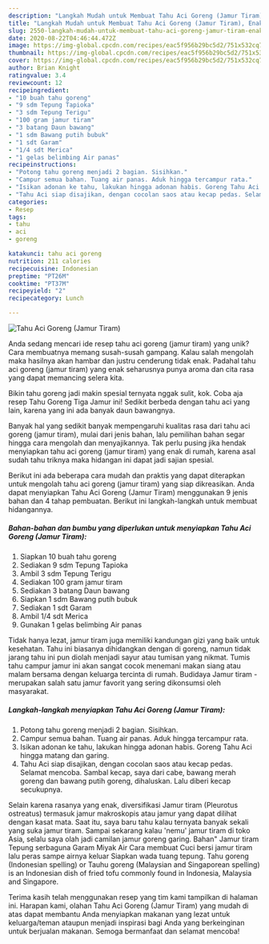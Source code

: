 ```yaml
---
description: "Langkah Mudah untuk Membuat Tahu Aci Goreng (Jamur Tiram), Enak Banget"
title: "Langkah Mudah untuk Membuat Tahu Aci Goreng (Jamur Tiram), Enak Banget"
slug: 2550-langkah-mudah-untuk-membuat-tahu-aci-goreng-jamur-tiram-enak-banget
date: 2020-08-22T04:46:44.472Z
image: https://img-global.cpcdn.com/recipes/eac5f956b29bc5d2/751x532cq70/tahu-aci-goreng-jamur-tiram-foto-resep-utama.jpg
thumbnail: https://img-global.cpcdn.com/recipes/eac5f956b29bc5d2/751x532cq70/tahu-aci-goreng-jamur-tiram-foto-resep-utama.jpg
cover: https://img-global.cpcdn.com/recipes/eac5f956b29bc5d2/751x532cq70/tahu-aci-goreng-jamur-tiram-foto-resep-utama.jpg
author: Brian Knight
ratingvalue: 3.4
reviewcount: 12
recipeingredient:
- "10 buah tahu goreng"
- "9 sdm Tepung Tapioka"
- "3 sdm Tepung Terigu"
- "100 gram jamur tiram"
- "3 batang Daun bawang"
- "1 sdm Bawang putih bubuk"
- "1 sdt Garam"
- "1/4 sdt Merica"
- "1 gelas belimbing Air panas"
recipeinstructions:
- "Potong tahu goreng menjadi 2 bagian. Sisihkan."
- "Campur semua bahan. Tuang air panas. Aduk hingga tercampur rata."
- "Isikan adonan ke tahu, lakukan hingga adonan habis. Goreng Tahu Aci hingga matang dan garing."
- "Tahu Aci siap disajikan, dengan cocolan saos atau kecap pedas. Selamat mencoba. Sambal kecap, saya dari cabe, bawang merah goreng dan bawang putih goreng, dihaluskan. Lalu diberi kecap secukupnya."
categories:
- Resep
tags:
- tahu
- aci
- goreng

katakunci: tahu aci goreng 
nutrition: 211 calories
recipecuisine: Indonesian
preptime: "PT26M"
cooktime: "PT37M"
recipeyield: "2"
recipecategory: Lunch

---
```



![Tahu Aci Goreng (Jamur Tiram)](https://img-global.cpcdn.com/recipes/eac5f956b29bc5d2/751x532cq70/tahu-aci-goreng-jamur-tiram-foto-resep-utama.jpg)

Anda sedang mencari ide resep tahu aci goreng (jamur tiram) yang unik? Cara membuatnya memang susah-susah gampang. Kalau salah mengolah maka hasilnya akan hambar dan justru cenderung tidak enak. Padahal tahu aci goreng (jamur tiram) yang enak seharusnya punya aroma dan cita rasa yang dapat memancing selera kita.

Bikin tahu goreng jadi makin spesial ternyata nggak sulit, kok. Coba aja resep Tahu Goreng Tiga Jamur ini! Sedikit berbeda dengan tahu aci yang lain, karena yang ini ada banyak daun bawangnya.

Banyak hal yang sedikit banyak mempengaruhi kualitas rasa dari tahu aci goreng (jamur tiram), mulai dari jenis bahan, lalu pemilihan bahan segar hingga cara mengolah dan menyajikannya. Tak perlu pusing jika hendak menyiapkan tahu aci goreng (jamur tiram) yang enak di rumah, karena asal sudah tahu triknya maka hidangan ini dapat jadi sajian spesial.


Berikut ini ada beberapa cara mudah dan praktis yang dapat diterapkan untuk mengolah tahu aci goreng (jamur tiram) yang siap dikreasikan. Anda dapat menyiapkan Tahu Aci Goreng (Jamur Tiram) menggunakan 9 jenis bahan dan 4 tahap pembuatan. Berikut ini langkah-langkah untuk membuat hidangannya.

<!--inarticleads1-->

##### Bahan-bahan dan bumbu yang diperlukan untuk menyiapkan Tahu Aci Goreng (Jamur Tiram):

1. Siapkan 10 buah tahu goreng
1. Sediakan 9 sdm Tepung Tapioka
1. Ambil 3 sdm Tepung Terigu
1. Sediakan 100 gram jamur tiram
1. Sediakan 3 batang Daun bawang
1. Siapkan 1 sdm Bawang putih bubuk
1. Sediakan 1 sdt Garam
1. Ambil 1/4 sdt Merica
1. Gunakan 1 gelas belimbing Air panas


Tidak hanya lezat, jamur tiram juga memiliki kandungan gizi yang baik untuk kesehatan. Tahu ini biasanya dihidangkan dengan di goreng, namun tidak jarang tahu ini pun diolah menjadi sayur atau tumisan yang nikmat. Tumis tahu campur jamur ini akan sangat cocok menemani makan siang atau malam bersama dengan keluarga tercinta di rumah. Budidaya Jamur tiram - merupakan salah satu jamur favorit yang sering dikonsumsi oleh masyarakat. 

<!--inarticleads2-->

##### Langkah-langkah menyiapkan Tahu Aci Goreng (Jamur Tiram):

1. Potong tahu goreng menjadi 2 bagian. Sisihkan.
1. Campur semua bahan. Tuang air panas. Aduk hingga tercampur rata.
1. Isikan adonan ke tahu, lakukan hingga adonan habis. Goreng Tahu Aci hingga matang dan garing.
1. Tahu Aci siap disajikan, dengan cocolan saos atau kecap pedas. Selamat mencoba. Sambal kecap, saya dari cabe, bawang merah goreng dan bawang putih goreng, dihaluskan. Lalu diberi kecap secukupnya.


Selain karena rasanya yang enak, diversifikasi Jamur tiram (Pleurotus ostreatus) termasuk jamur makroskopis atau jamur yang dapat dilihat dengan kasat mata. Saat itu, saya baru tahu kalau ternyata banyak sekali yang suka jamur tiram. Sampai sekarang kalau &#39;nemu&#39; jamur tiram di toko Asia, selalu saya olah jadi camilan jamur goreng garing. Bahan&#34; Jamur tiram Tepung serbaguna Garam Miyak Air Cara membuat Cuci bersi jamur tiram lalu peras sampe airnya keluar Siapkan wada tuang tepung. Tahu goreng (Indonesian spelling) or Tauhu goreng (Malaysian and Singaporean spelling) is an Indonesian dish of fried tofu commonly found in Indonesia, Malaysia and Singapore. 

Terima kasih telah menggunakan resep yang tim kami tampilkan di halaman ini. Harapan kami, olahan Tahu Aci Goreng (Jamur Tiram) yang mudah di atas dapat membantu Anda menyiapkan makanan yang lezat untuk keluarga/teman ataupun menjadi inspirasi bagi Anda yang berkeinginan untuk berjualan makanan. Semoga bermanfaat dan selamat mencoba!
